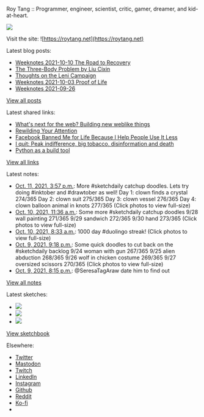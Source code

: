 Roy Tang :: Programmer, engineer, scientist, critic, gamer, dreamer, and kid-at-heart.

![](https://roytang.net/static/img/profile.jpg)

Visit the site: ![https://roytang.net](https://roytang.net)

Latest blog posts:

- [Weeknotes 2021-10-10 The Road to Recovery](https://roytang.net/2021/10/weeknotes-10-10/)
- [The Three-Body Problem by Liu Cixin](https://roytang.net/2021/10/three-body-problem/)
- [Thoughts on the Leni Campaign](https://roytang.net/2021/10/leni-campaign/)
- [Weeknotes 2021-10-03 Proof of Life](https://roytang.net/2021/10/weeknotes-2021-10-03/)
- [Weeknotes 2021-09-26](https://roytang.net/2021/09/weeknotes-2021-09-26/)

[View all posts](https://roytang.net/blog)

Latest shared links:

- [What&#x27;s next for the web? Building new weblike things](https://roytang.net/2021/10/35a3ec04101035aadc01d9ec0b06a9f7/)
- [Rewilding Your Attention](https://roytang.net/2021/10/2cf0e36eb98f383bfadcf0dc11ad2baa/)
- [Facebook Banned Me for Life Because I Help People Use It Less](https://roytang.net/2021/10/30db1452d5381966acedbdd760510185/)
- [I quit: Peak indifference, big tobacco, disinformation and death](https://roytang.net/2021/09/9eef5c61f68f4444b31d3cde214a5ec5/)
- [Python as a build tool](https://roytang.net/2021/09/python-as-a-build-tool/)

[View all links](https://roytang.net/links)

Latest notes:

- [Oct. 11, 2021, 3:57 p.m.](https://roytang.net/2021/10/1447471441046228994/): More #sketchdaily catchup doodles. Lets try doing #inktober and #drawtober as well! Day 1: clown finds a crystal 274/365 Day 2: clown suit 275/365 Day 3: clown vessel 276/365 Day 4: clown balloon animal in knots 277/365 (Click photos to view full-size)
- [Oct. 10, 2021, 11:36 a.m.](https://roytang.net/2021/10/1447043403645026323/): Some more #sketchdaily catchup doodles 9/28 wall painting 271/365 9/29 sandwich 272/365 9/30 hand 273/365 (Click photos to view full-size)
- [Oct. 10, 2021, 8:33 a.m.](https://roytang.net/2021/10/1446997172679938048/): 1000 day #duolingo streak! (Click photos to view full-size)
- [Oct. 9, 2021, 9:18 p.m.](https://roytang.net/2021/10/1446827317028818949/): Some quick doodles to cut back on the #sketchdaily backlog 9/24 woman with gun 267/365 9/25 alien abduction 268/365 9/26 wolf in chicken costume 269/365 9/27 oversized scissors 270/365 (Click photos to view full-size)
- [Oct. 9, 2021, 8:15 p.m.](https://roytang.net/2021/10/1446811505437986816/): @SeresaTagAraw date him to find out

[View all notes](https://roytang.net/notes)

Latest sketches:


- ![](https://roytang.net/media/cache/12/d4/12d419d648692732ba6c44b9ced1d269.jpg)
- ![](https://roytang.net/media/cache/9b/24/9b2407421ad6830abee4dec21764df79.jpg)
- ![](https://roytang.net/media/cache/8b/f9/8bf9e204367b4c0734bfa1b9d578c153.jpg)

[View sketchbook](https://roytang.net/albums/sketchbook)


Elsewhere:

- [Twitter](https://twitter.com/roytang)
- [Mastodon](https://mastodon.technology/@roytang)
- [Twitch](https://twitch.tv/twitchyroy)
- [LinkedIn](https://www.linkedin.com/in/roytang)
- [Instagram](https://instagram.com/roytang0400)
- [Github](https://github.com/roytang)
- [Reddit](https://reddit.com/u/hungryroy)
- [Ko-fi](https://ko-fi.com/roytang)
- [](mailto:hello@roytang.net)